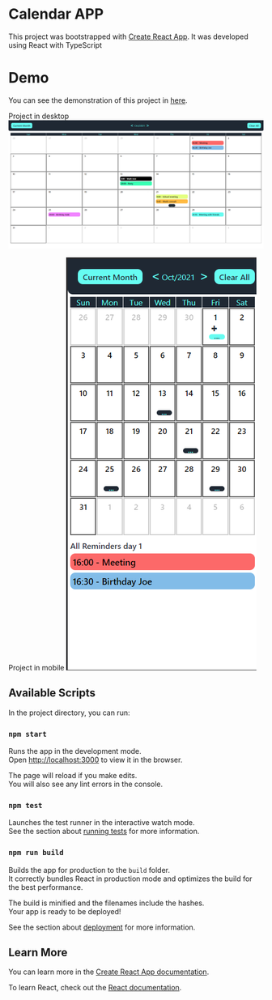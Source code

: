 # Calendar APP

This project was bootstrapped with [Create React App](https://github.com/facebook/create-react-app).
It was developed using React with TypeScript

# Demo

You can see the demonstration of this project in [here](https://calendar-app-sepia.vercel.app/).

Project in desktop
![alt text](https://github.com/LeoRebelatto/calendarApp/blob/main/public/demoDesktop.png?raw=true)


Project in mobile
![alt text](https://github.com/LeoRebelatto/calendarApp/blob/main/public/demoMobile.png?raw=true)

## Available Scripts

In the project directory, you can run:

### `npm start`

Runs the app in the development mode.\
Open [http://localhost:3000](http://localhost:3000) to view it in the browser.

The page will reload if you make edits.\
You will also see any lint errors in the console.

### `npm test`

Launches the test runner in the interactive watch mode.\
See the section about [running tests](https://facebook.github.io/create-react-app/docs/running-tests) for more information.

### `npm run build`

Builds the app for production to the `build` folder.\
It correctly bundles React in production mode and optimizes the build for the best performance.

The build is minified and the filenames include the hashes.\
Your app is ready to be deployed!

See the section about [deployment](https://facebook.github.io/create-react-app/docs/deployment) for more information.

## Learn More

You can learn more in the [Create React App documentation](https://facebook.github.io/create-react-app/docs/getting-started).

To learn React, check out the [React documentation](https://reactjs.org/).
